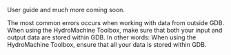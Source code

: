 User guide and much more coming soon.

The most common errors occurs when working with data from outside GDB.  When using the HydroMachine Toolbox, make sure that both your input and output data are stored within GDB. In other words: When using the HydroMachine Toolbox, ensure that all your data is stored within GDB.
